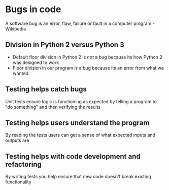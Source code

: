 # Bugs in code
A software bug is an error, flaw, failure or fault in a computer program - Wikipedia

## Division in Python 2 versus Python 3
* Default floor division in Python 2 is *not* a bug because its how Python 2 was designed to work
* Floor division in our program *is* a bug because its an error from what we wanted


## Testing helps catch bugs
Unit tests ensure logic is functioning as expected by telling a program to "do something" and then verifying the results

## Testing helps users understand the program
By reading the tests users can get a sense of what expected inputs and outputs are

## Testing helps with code development and refactoring 
By writing tests you help ensure that new code doesn't break existing functionality

